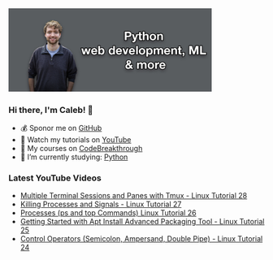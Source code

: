 <img src="github-cover-photo-my-face.jpg" width="400px" />

### Hi there, I'm Caleb! 🍛

- 💰 Sponor me on [GitHub](https://github.com/sponsors/CalebCurry)
- 🎥 Watch my tutorials on [YouTube](https://www.youtube.com/calebthevideomaker2)
- 📗 My courses on [CodeBreakthrough](https://www.codebreakthrough.com)
- 🤔 I’m currently studying: [Python](https://www.youtube.com/watch?v=s3IvdkCq2_c&t=4254s)

### Latest YouTube Videos
<!-- YOUTUBE:START -->
- [Multiple Terminal Sessions and Panes with Tmux - Linux Tutorial 28](https://www.youtube.com/watch?v=Gpq160_jPxw)
- [Killing Processes and Signals - Linux Tutorial 27](https://www.youtube.com/watch?v=n5fwlI1atSw)
- [Processes (ps and top Commands) Linux Tutorial 26](https://www.youtube.com/watch?v=aIkWNXnXJfM)
- [Getting Started with Apt Install Advanced Packaging Tool - Linux Tutorial 25](https://www.youtube.com/watch?v=RLGFiUbr6hs)
- [Control Operators (Semicolon, Ampersand, Double Pipe) - Linux Tutorial 24](https://www.youtube.com/watch?v=TC6hnAkwgH4)
<!-- YOUTUBE:END -->
